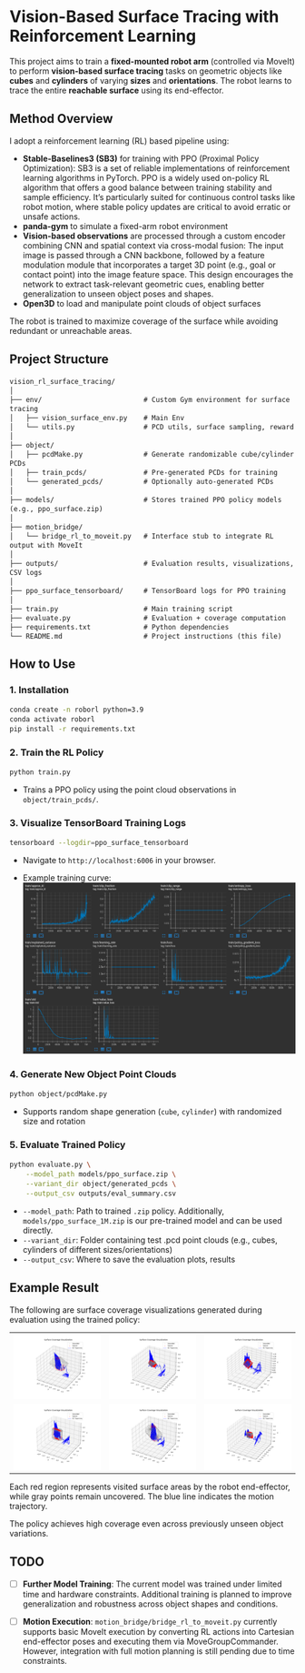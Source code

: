 # Vision-Based Surface Tracing with Reinforcement Learning

This project aims to train a **fixed-mounted robot arm** (controlled via MoveIt) to perform **vision-based surface tracing** tasks on geometric objects like **cubes** and **cylinders** of varying **sizes** and **orientations**. The robot learns to trace the entire **reachable surface** using its end-effector.

## Method Overview

I adopt a reinforcement learning (RL) based pipeline using:

- **Stable-Baselines3 (SB3)** for training with PPO (Proximal Policy Optimization):
    SB3 is a set of reliable implementations of reinforcement learning algorithms in PyTorch.
    PPO is a widely used on-policy RL algorithm that offers a good balance between training stability and sample efficiency. It’s particularly suited for continuous control tasks like robot motion, where stable policy updates are critical to avoid erratic or unsafe actions.
- **panda-gym** to simulate a fixed-arm robot environment
- **Vision-based observations** are processed through a custom encoder combining CNN and spatial context via cross-modal fusion:
    The input image is passed through a CNN backbone, followed by a feature modulation module that incorporates a target 3D point (e.g., goal or contact point) into the image feature space. This design encourages the network to extract task-relevant geometric cues, enabling better generalization to unseen object poses and shapes.
- **Open3D** to load and manipulate point clouds of object surfaces

The robot is trained to maximize coverage of the surface while avoiding redundant or unreachable areas.

## Project Structure

```
vision_rl_surface_tracing/
│
├── env/                         # Custom Gym environment for surface tracing
│   ├── vision_surface_env.py    # Main Env
│   └── utils.py                 # PCD utils, surface sampling, reward
│
├── object/
│   ├── pcdMake.py               # Generate randomizable cube/cylinder PCDs
│   ├── train_pcds/              # Pre-generated PCDs for training
│   └── generated_pcds/          # Optionally auto-generated PCDs
│
├── models/                      # Stores trained PPO policy models (e.g., ppo_surface.zip)
│
├── motion_bridge/
│   └── bridge_rl_to_moveit.py   # Interface stub to integrate RL output with MoveIt
│
├── outputs/                     # Evaluation results, visualizations, CSV logs
│
├── ppo_surface_tensorboard/     # TensorBoard logs for PPO training
│
├── train.py                     # Main training script
├── evaluate.py                  # Evaluation + coverage computation
├── requirements.txt             # Python dependencies
└── README.md                    # Project instructions (this file)
```

## How to Use

### 1. Installation

```bash
conda create -n roborl python=3.9
conda activate roborl
pip install -r requirements.txt
```

### 2. Train the RL Policy

```bash
python train.py
```

- Trains a PPO policy using the point cloud observations in `object/train_pcds/`.

### 3. Visualize TensorBoard Training Logs

```bash
tensorboard --logdir=ppo_surface_tensorboard
```

- Navigate to `http://localhost:6006` in your browser.

- Example training curve:
![TensorBoard Example](ppo_surface_tensorboard/train_1M.png)

### 4. Generate New Object Point Clouds

```bash
python object/pcdMake.py
```

- Supports random shape generation (`cube`, `cylinder`) with randomized size and rotation


### 5. Evaluate Trained Policy

```bash
python evaluate.py \
    --model_path models/ppo_surface.zip \
    --variant_dir object/generated_pcds \
    --output_csv outputs/eval_summary.csv
```

- `--model_path`: Path to trained `.zip` policy. Additionally, `models/ppo_surface_1M.zip` is our pre-trained model and can be used directly.
- `--variant_dir`: Folder containing test .pcd point clouds (e.g., cubes, cylinders of different sizes/orientations)
- `--output_csv`: Where to save the evaluation plots, results


## Example Result

The following are surface coverage visualizations generated during evaluation using the trained policy:

<table>
  <tr>
    <td><img src="outputs/example/cube_0_coverage.png" width="200"/></td>
    <td><img src="outputs/example/cube_1_coverage.png" width="200"/></td>
    <td><img src="outputs/example/cube_2_coverage.png" width="200"/></td>
  </tr>
  <tr>
    <td><img src="outputs/example/cylinder_0_coverage.png" width="200"/></td>
    <td><img src="outputs/example/cylinder_1_coverage.png" width="200"/></td>
    <td><img src="outputs/example/cylinder_2_coverage.png" width="200"/></td>
  </tr>
</table>

Each red region represents visited surface areas by the robot end-effector, while gray points remain uncovered. The blue line indicates the motion trajectory.

The policy achieves high coverage even across previously unseen object variations.

## TODO

- [ ] **Further Model Training**: The current model was trained under limited time and hardware constraints. Additional training is planned to improve generalization and robustness across object shapes and conditions.
- [ ] **Motion Execution**: `motion_bridge/bridge_rl_to_moveit.py` currently supports basic MoveIt execution by converting RL actions into Cartesian end-effector poses and executing them via MoveGroupCommander. However, integration with full motion planning is still pending due to time constraints.

